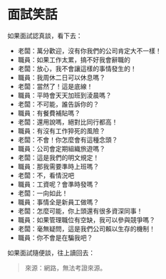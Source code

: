 # 面試笑話

如果面試認真談，看下去：

* 老闆：萬分歡迎，沒有你我們的公司肯定大不一樣！
* 職員：如果工作太累，搞不好我會辭職的
* 老闆：放心，我不會讓這樣的事情發生的！
* 職員：我周休二日可以休息嗎？
* 老闆：當然了！這是底線！
* 職員：平時會天天加班到淩晨嗎？
* 老闆：不可能，誰告訴你的？
* 職員：有餐費補貼嗎？
* 老闆：還用說嗎，絕對比同行都高！
* 職員：有沒有工作猝死的風險？
* 老闆：不會！你怎麼會有這種念頭？
* 職員：公司會定期組織旅遊嗎？
* 老闆：這是我們的明文規定！
* 職員：那我需要準時上班嗎？
* 老闆：不，看情況吧
* 職員：工資呢？會準時發嗎？
* 老闆：一向如此！
* 職員：事情全是新員工做嗎？
* 老闆：怎麼可能，你上頭還有很多資深同事！
* 職員：如果管理職位有空缺，我可以參與競爭嗎？
* 老闆：毫無疑問，這是我們公司賴以生存的機制！
* 職員：你不會是在騙我吧？

如果面試隨便談，往上讀回去：

> 來源：網路，無法考證來源。